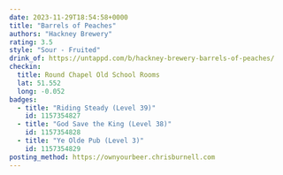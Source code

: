 ```yaml
---
date: 2023-11-29T18:54:58+0000
title: "Barrels of Peaches"
authors: "Hackney Brewery"
rating: 3.5
style: "Sour - Fruited"
drink_of: https://untappd.com/b/hackney-brewery-barrels-of-peaches/
checkin:
  title: Round Chapel Old School Rooms
  lat: 51.552
  long: -0.052
badges:
  - title: "Riding Steady (Level 39)"
    id: 1157354827
  - title: "God Save the King (Level 38)"
    id: 1157354828
  - title: "Ye Olde Pub (Level 3)"
    id: 1157354829
posting_method: https://ownyourbeer.chrisburnell.com
---
```

